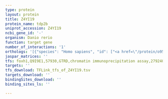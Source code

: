 ```yaml
---
type: protein
layout: protein
title: Z4YI19
protein_name: tdp2b
uniprot_accession: Z4YI19
ncbi_gene_id: '-'
organism: Danio rerio
function: target gene
number_of_interactions: '1'
orthologs: '[{"species": "Homo sapiens", "id": ["<a href=\"/protein/o95551\">O95551</a>"]}, {"species": "Mus musculus", "id": ["<a href=\"/protein/q9jjx7\">Q9JJX7</a>"]}, {"species": "Rattus norvegicus", "id": ["<a href=\"/protein/g3v9q6\">G3V9Q6</a>"]}, {"species": "Caenorhabditis elegans", "id": ["<a href=\"/protein/q9xwg3\">Q9XWG3</a>"]}]'
jaspar_matrices: ''
tfs: foxh1,Q9I9E1,57930,GTRD,chromatin immunoprecipitation assay,27924024%5Buid%5D,No
targets: ''
tfs_download: TFLink_tfs_of_Z4YI19.tsv
targets_download: ''
bindingSites_download: ''
binding_sites_ls: ''

---
```

